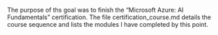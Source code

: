 The purpose of ths goal was to finish the “Microsoft Azure: AI Fundamentals” certification. The file certification_course.md details the course sequence and lists the modules I have completed by this point.
